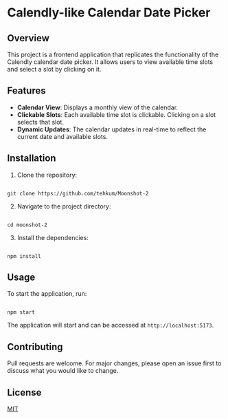 # Calendly-like Calendar Date Picker

## Overview

This project is a frontend application that replicates the functionality of the Calendly calendar date picker. It allows users to view available time slots and select a slot by clicking on it.

## Features

- **Calendar View**: Displays a monthly view of the calendar.
- **Clickable Slots**: Each available time slot is clickable. Clicking on a slot selects that slot.
- **Dynamic Updates**: The calendar updates in real-time to reflect the current date and available slots.

## Installation

1. Clone the repository:

```

git clone https://github.com/tehkum/Moonshot-2

```

2. Navigate to the project directory:

```

cd moonshot-2

```

3. Install the dependencies:

```

npm install

```

## Usage

To start the application, run:

```

npm start

```

The application will start and can be accessed at `http://localhost:5173`.

## Contributing

Pull requests are welcome. For major changes, please open an issue first to discuss what you would like to change.

## License

[MIT](https://choosealicense.com/licenses/mit/)
